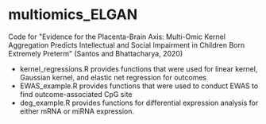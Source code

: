 # multiomics_ELGAN
Code for "Evidence for the Placenta-Brain Axis: Multi-Omic Kernel Aggregation Predicts Intellectual and Social Impairment in Children Born Extremely Preterm" (Santos and Bhattacharya, 2020)

- kernel_regressions.R provides functions that were used for linear kernel, Gaussian kernel, and elastic net regression for outcomes
- EWAS_example.R provides functions that were used to conduct EWAS to find outcome-associated CpG site
- deg_example.R provides functions for differential expression analysis for either mRNA or miRNA expression.
